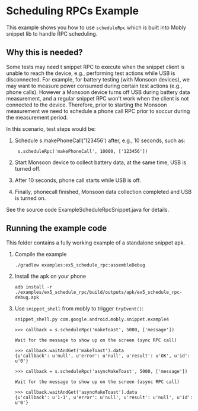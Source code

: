 # Scheduling RPCs Example

This example shows you how to use `scheduleRpc` which is built into
Mobly snippet lib to handle RPC scheduling.

## Why this is needed?

Some tests may need t snippet RPC to execute when the snippet client is unable
to reach the device, e.g., performing test actions while USB is disconnected.
For example, for battery testing (with Monsoon devices), we may want to measure
power consumed during certain test actions (e.g., phone calls). However
a Monsoon device turns off USB during battery data measurement, and a regular
snippet RPC won't work when the client is not connected to the device.
Therefore, prior to starting the Monsoon measurement we need to schedule a phone
call RPC prior to soccur during the measurement period.

In this scenario, test steps would be:

1. Schedule s.makePhoneCall('123456') after, e.g., 10 seconds, such as:

        s.scheduleRpc('makePhoneCall', 10000, ['123456'])

2. Start Monsoon device to collect battery data, at the same time, USB is turned off.
3. After 10 seconds, phone call starts while USB is off.
4. Finally, phonecall finished, Monsoon data collection completed and USB is turned on.


See the source code ExampleScheduleRpcSnippet.java for details.

## Running the example code

This folder contains a fully working example of a standalone snippet apk.

1.  Compile the example

        ./gradlew examples:ex5_schedule_rpc:assembleDebug

1.  Install the apk on your phone

        adb install -r ./examples/ex5_schedule_rpc/build/outputs/apk/ex5_schedule_rpc-debug.apk

1.  Use `snippet_shell` from mobly to trigger `tryEvent()`:

        snippet_shell.py com.google.android.mobly.snippet.example4

        >>> callback = s.scheduleRpc('makeToast', 5000, ['message'])

        Wait for the message to show up on the screen (sync RPC call)

        >>> callback.waitAndGet('makeToast').data
        {u'callback': u'null', u'error': u'null', u'result': u'OK', u'id': u'0'}

        >>> callback = s.scheduleRpc('asyncMakeToast', 5000, ['message'])

        Wait for the message to show up on the screen (async RPC call)

        >>> callback.waitAndGet('asyncMakeToast').data
        {u'callback': u'1-1', u'error': u'null', u'result': u'null', u'id': u'0'}
